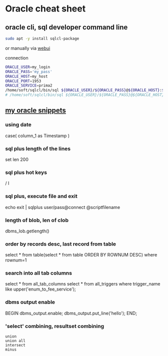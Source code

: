 # Oracle cheat sheet
## oracle cli, sql developer command line
```sh
sudo apt -y install sqlcl-package
```
or manually via [webui](https://www.oracle.com/database/sqldeveloper/technologies/sqlcl/download/)

connection
```sh
ORACLE_USER=my_login
ORACLE_PASS='my_pass'
ORACLE_HOST=my_host
ORACLE_PORT=1953
ORACLE_SERVICE=prima2
/home/soft/sqlcl/bin/sql ${ORACLE_USER}/${ORACLE_PASS}@${ORACLE_HOST}:${ORACLE_PORT}:${ORACLE_SERVICE}
# /home/soft/sqlcl/bin/sql ${ORACLE_USER}/${ORACLE_PASS}@${ORACLE_HOST}:${ORACLE_PORT}/${ORACLE_SERVICE}
```

## [my oracle snippets](https://github.com/cherkavi/database)
### using date
case( column_1 as Timestamp )

### sql plus length of the lines
set len 200

### sql plus hot keys
/
l

### sql plus, execute file and exit
echo exit | sqlplus user/pass@connect @scriptfilename

### length of blob, len of clob
dbms_lob.getlength()

### order by records desc, last record from table
select * from table(select * from table ORDER BY ROWNUM DESC) where rownum=1

### search into all tab columns
select * from all_tab_columns
select * from all_triggers where trigger_name like upper('enum_to_fee_service');

### dbms output enable
BEGIN
  dbms_output.enable;
  dbms_output.put_line('hello');
END;

### 'select' combining, resultset combining
```
union
union all
intersect
minus
```
